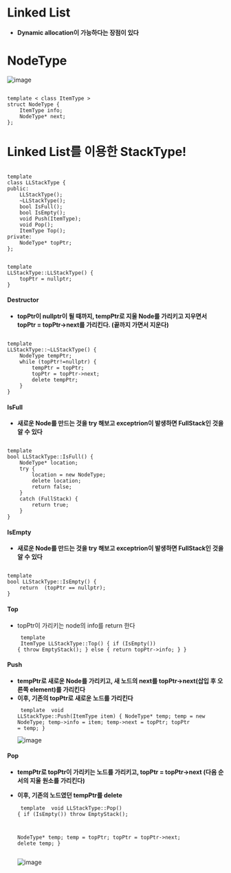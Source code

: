 Linked List
==============
- **Dynamic allocation이 가능하다는 장점이 있다**

# NodeType
![image](https://user-images.githubusercontent.com/50229148/113687876-bb6b4e80-9703-11eb-9461-6acef5f0d368.png)

<pre><code>
template < class ItemType > 
struct NodeType {
	ItemType info;
	NodeType* next;
};
</code></pre>

# Linked List를 이용한 StackType!

<pre><code>
template <class ItemType>
class LLStackType {
public:
	LLStackType();
	~LLStackType();
	bool IsFull();
	bool IsEmpty();
	void Push(ItemType);
	void Pop();
	ItemType Top();
private:
	NodeType<ItemType>* topPtr;
};


template <class ItemType>
LLStackType<ItemType>::LLStackType() {
	topPtr = nullptr;
}
</code></pre>
#### Destructor
- **topPtr이 nullptr이 될 때까지, tempPtr로 지울 Node를 가리키고 지우면서 topPtr = topPtr->next를 가리킨다. (끝까지 가면서 지운다)** 
<pre><code>	
template <class ItemType>
LLStackType<ItemType>::~LLStackType() {
	NodeType<ItemType> tempPtr;
	while (topPtr!=nullptr) {
		tempPtr = topPtr;
		topPtr = topPtr->next;
		delete tempPtr;
	}
}</code></pre>
#### IsFull
- **새로운 Node를 만드는 것을 try 해보고 exceptrion이 발생하면 FullStack인 것을 알 수 있다**
<pre><code>
template <class ItemType>
bool LLStackType<ItemType>::IsFull() {
	NodeType<ItemType>* location;
	try {
		location = new NodeType<ItemType>;
		delete location;
		return false;
	}
	catch (FullStack) {
		return true;
	}
}</code></pre>
#### IsEmpty
- **새로운 Node를 만드는 것을 try 해보고 exceptrion이 발생하면 FullStack인 것을 알 수 있다**
<pre><code>
template <class ItemType>
bool LLStackType<ItemType>::IsEmpty() {
	return	(topPtr == nullptr);
}</code></pre>
#### Top
- topPtr이 가리키는 node의 info를 return 한다
<code><pre>
template <class ItemType>
ItemType LLStackType<ItemType>::Top() {
	if (IsEmpty()) {
		throw EmptyStack();
	}
	else {
		return topPtr->info;
	}
}
</pre></code>
#### Push
- **tempPtr로 새로운 Node를 가리키고, 새 노드의 next를 topPtr->next(삽입 후 오른쪽 element)를 가리킨다**
- **이후, 기존의 topPtr로 새로운 노드를 가리킨다**
<code><pre>
template <class ItemType>
void LLStackType<ItemType>::Push(ItemType item) {
	NodeType* temp;
	temp = new NodeType<ItemType>;
	temp->info = item;
	temp->next = topPtr;
	topPtr = temp;
}</pre></code>
![image](https://user-images.githubusercontent.com/50229148/113688105-f4a3be80-9703-11eb-8833-197d99fd3def.png)
#### Pop
- **tempPtr로 topPtr이 가리키는 노드를 가리키고, topPtr = topPtr->next (다음 순서의 지울 원소를 가리킨다)**
- **이후, 기존의 노드였던 tempPtr를 delete**
<code><pre>
template <class ItemType>
void LLStackType<ItemType>::Pop() {
	if (IsEmpty())
		throw EmptyStack();

	NodeType<ItemType>* temp;
	temp = topPtr;
	topPtr = topPtr->next;
	delete temp;
}
 </code></pre>
 ![image](https://user-images.githubusercontent.com/50229148/113688539-5a904600-9704-11eb-8836-19decc31e93e.png)


